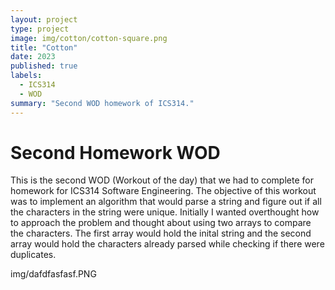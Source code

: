 ```yaml
---
layout: project
type: project
image: img/cotton/cotton-square.png
title: "Cotton"
date: 2023
published: true
labels:
  - ICS314
  - WOD
summary: "Second WOD homework of ICS314."
---
```


# Second Homework WOD

This is the second WOD (Workout of the day) that we had to complete for homework for ICS314 Software Engineering.  The objective of this workout was to implement an algorithm that would parse a string and figure out if all the characters in the string were unique.  Initially I wanted overthought how to approach the problem and thought about using two arrays to compare the characters.  The first array would hold the inital string and the second array would hold the characters already parsed while checking if there were duplicates.  



img/dafdfasfasf.PNG
